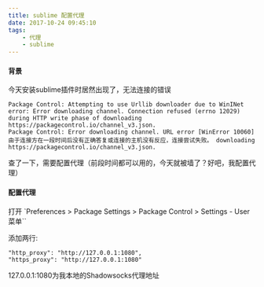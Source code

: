 ```yaml
---
title: sublime 配置代理
date: 2017-10-24 09:45:10
tags:
	- 代理
	- sublime
---
```



#### 背景

今天安装sublime插件时居然出现了，无法连接的错误
```
Package Control: Attempting to use Urllib downloader due to WinINet error: Error downloading channel. Connection refused (errno 12029) during HTTP write phase of downloading https://packagecontrol.io/channel_v3.json.
Package Control: Error downloading channel. URL error [WinError 10060] 由于连接方在一段时间后没有正确答复或连接的主机没有反应，连接尝试失败。 downloading https://packagecontrol.io/channel_v3.json.
```

查了一下，需要配置代理（前段时间都可以用的，今天就被墙了？好吧，我配置代理）

#### 配置代理

打开 `Preferences > Package Settings > Package Control > Settings - User 菜单``

添加两行:
~~~
"http_proxy": "http://127.0.0.1:1080",
"https_proxy": "http://127.0.0.1:1080"
~~~

127.0.0.1:1080为我本地的Shadowsocks代理地址